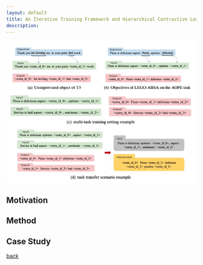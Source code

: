 ```yaml
---
layout: default
title: An Iterative Training Framework and Hierarchical Contrastive Loss for Graph-Text Matching
description: 
---
```


![Link](figure/LEGO-ABSA-fig1.jpg)


## Motivation

## Method

## Case Study

[back](./)
